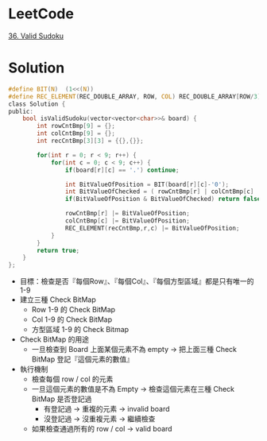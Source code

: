 # LeetCode
[36. Valid Sudoku](https://leetcode.com/problems/valid-sudoku/)

# Solution
```C
#define BIT(N)  (1<<(N))
#define REC_ELEMENT(REC_DOUBLE_ARRAY, ROW, COL) REC_DOUBLE_ARRAY[ROW/3][COL/3]
class Solution {
public:
    bool isValidSudoku(vector<vector<char>>& board) {
        int rowCntBmp[9] = {};
        int colCntBmp[9] = {};
        int recCntBmp[3][3] = {{},{}};

        for(int r = 0; r < 9; r++) {
            for(int c = 0; c < 9; c++) {
                if(board[r][c] == '.') continue;

                int BitValueOfPosition = BIT(board[r][c]-'0');
                int BitValueOfChecked = ( rowCntBmp[r] | colCntBmp[c] | REC_ELEMENT(recCntBmp,r,c) );
                if(BitValueOfPosition & BitValueOfChecked) return false;

                rowCntBmp[r] |= BitValueOfPosition;
                colCntBmp[c] |= BitValueOfPosition;
                REC_ELEMENT(recCntBmp,r,c) |= BitValueOfPosition;
            }
        }
        return true;
    }
};
```
- 目標：檢查是否『每個Row』、『每個Col』、『每個方型區域』都是只有唯一的 1-9
- 建立三種 Check BitMap
	- Row 1-9 的 Check BitMap
	- Col 1-9 的 Check BitMap
	- 方型區域 1-9 的 Check Bitmap
- Check BitMap 的用途
	- 一旦檢查到 Board 上面某個元素不為 empty -> 把上面三種 Check BitMap 登記『這個元素的數值』
- 執行機制
	- 檢查每個 row / col 的元素
	- 一旦這個元素的數值是不為 Empty -> 檢查這個元素在三種 Check BitMap 是否登記過
		- 有登記過 -> 重複的元素 -> invalid board
		- 沒登記過 -> 沒重複元素 -> 繼續檢查
	- 如果檢查通過所有的 row / col -> valid board